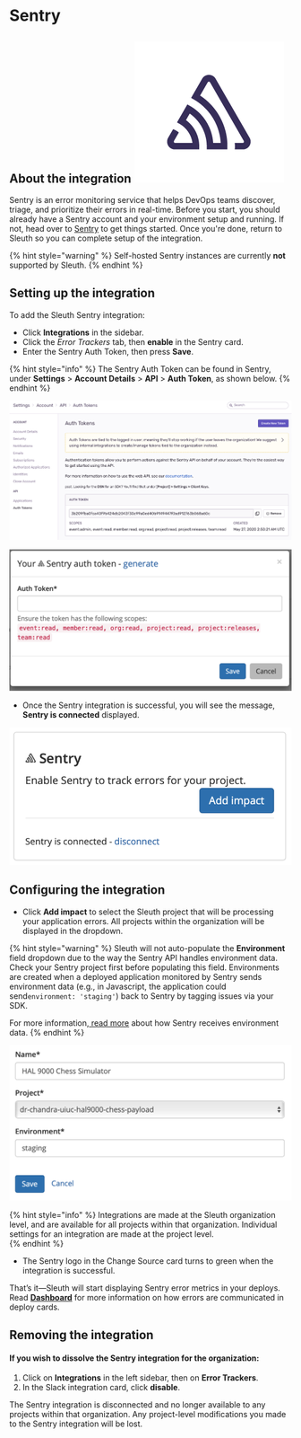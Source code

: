 # Sentry

## About the integration ![](../../../.gitbook/assets/sentry-glyph-dark.png) 

Sentry is an error monitoring service that helps DevOps teams discover, triage, and prioritize their errors in real-time. Before you start, you should already have a Sentry account and your environment setup and running. If not, head over to [Sentry](https://sentry.io/signup/) to get things started. Once you're done, return to Sleuth so you can complete setup of the integration. 

{% hint style="warning" %}
Self-hosted Sentry instances are currently **not** supported by Sleuth. 
{% endhint %}

## Setting up the integration

To add the Sleuth Sentry integration:

* Click **Integrations** in the sidebar.
* Click the _Error Trackers_ tab, then **enable** in the Sentry card.
* Enter the Sentry Auth Token, then press **Save**. 

{% hint style="info" %}
The Sentry Auth Token can be found in Sentry, under **Settings** &gt; **Account Details** &gt; **API** &gt; **Auth Token**, as shown below. 
{% endhint %}

 

![Sentry Auth Token in the Sentry dashboard.](../../../.gitbook/assets/sentry-auth-token-screen.png)

![Sentry auth token entry field in Sleuth](../../../.gitbook/assets/sentry-auth-token-enter-dialog.png)

* Once the Sentry integration is successful, you will see the message, **Sentry is connected** displayed. 

![Successful integration with Sentry!](../../../.gitbook/assets/sentry-enable-success.png)

## Configuring the integration

* Click **Add impact** to select the Sleuth project that will be processing your application errors. All projects within the organization will be displayed in the dropdown. 

{% hint style="warning" %}
Sleuth will not auto-populate the **Environment** field dropdown due to the way the Sentry API handles environment data. Check your Sentry project first before populating this field. Environments are created when a deployed application monitored by Sentry sends environment data \(e.g., in Javascript, the application could send`environment: 'staging'`\) back to Sentry by tagging issues via your SDK.   
  
For more information,[ read more](https://docs.sentry.io/enriching-error-data/environments/?platform=browser#how-to-send-environment-data) about how Sentry receives environment data. 
{% endhint %}

![Impact entry dialog for Sentry](../../../.gitbook/assets/sentry-impact-source-entry.png)

{% hint style="info" %}
Integrations are made at the Sleuth organization level, and are available for all projects within that organization. Individual settings for an integration are made at the project level.  
{% endhint %}

* The Sentry logo in the Change Source card turns to green when the integration is successful. 

That’s it—Sleuth will start displaying Sentry error metrics in your deploys. Read [**Dashboard**](../../../dashboard.md) for more information on how errors are communicated in deploy cards. 

## Removing the integration

#### If you wish to dissolve the **Sentry** integration for the organization: 

1. Click on **Integrations** in the left sidebar, then on **Error Trackers**. 
2. In the Slack integration card, click **disable**.

The Sentry integration is disconnected and no longer available to any projects within that organization. Any project-level modifications you made to the Sentry integration will be lost.

